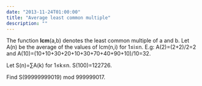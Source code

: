 ```yaml
---
date: "2013-11-24T01:00:00"
title: "Average least common multiple"
description: ""
---
```


<p>
The function <b>lcm</b>(a,b) denotes the least common multiple of a and b.
Let A(n) be the average of the values of lcm(n,i) for 1≤i≤n.
E.g: A(2)=(2+2)/2=2 and A(10)=(10+10+30+20+10+30+70+40+90+10)/10=32. 
</p>
Let S(n)=∑A(k) for 1≤k≤n.
S(100)=122726.

<p>
Find S(99999999019) mod 999999017.
</p>

